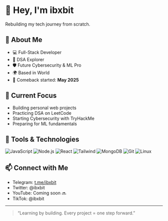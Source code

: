 # 👋 Hey, I'm ibxbit

Rebuilding my tech journey from scratch.

## 🚀 About Me

- 💻 Full-Stack Developer  
- 🧠 DSA Explorer  
- 🛡️ Future Cybersecurity & ML Pro  
- 🌍 Based in World
- 📅 Comeback started: **May 2025**

## 🔧 Current Focus
- Building personal web projects  
- Practicing DSA on LeetCode  
- Starting Cybersecurity with TryHackMe  
- Preparing for ML fundamentals

## 💼 Tools & Technologies

![JavaScript](https://img.shields.io/badge/-JavaScript-black?style=flat-square&logo=javascript)
![Node.js](https://img.shields.io/badge/-Node.js-black?style=flat-square&logo=node.js)
![React](https://img.shields.io/badge/-React-black?style=flat-square&logo=react)
![Tailwind](https://img.shields.io/badge/-TailwindCSS-black?style=flat-square&logo=tailwind-css)
![MongoDB](https://img.shields.io/badge/-MongoDB-black?style=flat-square&logo=mongodb)
![Git](https://img.shields.io/badge/-Git-black?style=flat-square&logo=git)
![Linux](https://img.shields.io/badge/-Linux-black?style=flat-square&logo=linux)

## 📫 Connect with Me

- Telegram: [t.me/ibxbit](https://t.me/ibxbit)
- Twitter: @ibxbit
- YouTube: Coming soon 🔜
- TikTok: @ibxbit

---

> “Learning by building. Every project = one step forward.”
